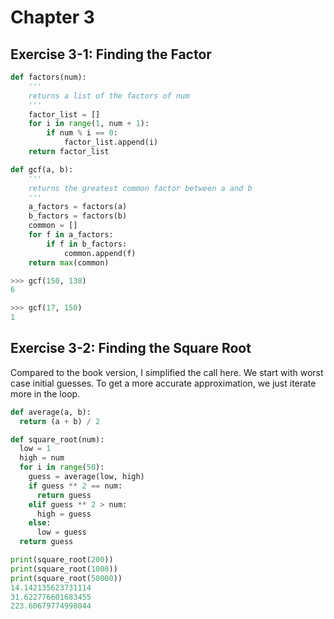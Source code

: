 # Chapter 3

## Exercise 3-1: Finding the Factor
```py
def factors(num):
	'''
	returns a list of the factors of num
	'''
	factor_list = []
	for i in range(1, num + 1):
		if num % i == 0:
			factor_list.append(i)
	return factor_list

def gcf(a, b):
	'''
	returns the greatest common factor between a and b
	'''
	a_factors = factors(a)
	b_factors = factors(b)
	common = []
	for f in a_factors:
		if f in b_factors:
			common.append(f)
	return max(common)
```
```py
>>> gcf(150, 138)
6
```
```py
>>> gcf(17, 150)
1
```

## Exercise 3-2: Finding the Square Root
Compared to the book version, I simplified the call here. We start with worst
case initial guesses. To get a more accurate approximation, we just iterate
more in the loop.
```py
def average(a, b):
  return (a + b) / 2

def square_root(num):
  low = 1
  high = num
  for i in range(50):
    guess = average(low, high)
    if guess ** 2 == num:
      return guess
    elif guess ** 2 > num:
      high = guess
    else:
      low = guess
  return guess

print(square_root(200))
print(square_root(1000))
print(square_root(50000))
14.142135623731114
31.622776601683455
223.60679774998044
```
